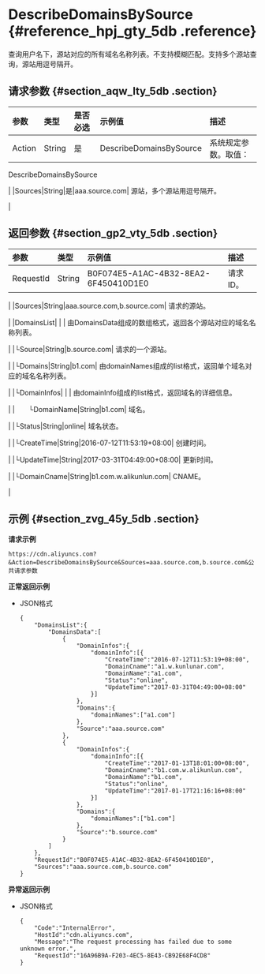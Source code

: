 # DescribeDomainsBySource {#reference_hpj_gty_5db .reference}

查询用户名下，源站对应的所有域名名称列表。不支持模糊匹配。支持多个源站查询，源站用逗号隔开。

## 请求参数 {#section_aqw_lty_5db .section}

|参数|类型|是否必选|**示例值**|**描述**|
|:-|:-|:---|:------|:-----|
|Action|String|是|DescribeDomainsBySource| 系统规定参数。取值：

 DescribeDomainsBySource

 |
|Sources|String|是|aaa.source.com| 源站，多个源站用逗号隔开。

 |

## 返回参数 {#section_gp2_vty_5db .section}

|参数|类型|示例值|描述|
|:-|:-|:--|:-|
|RequestId|String|B0F074E5-A1AC-4B32-8EA2-6F450410D1E0| 请求ID。

 |
|Sources|String|aaa.source.com,b.source.com| 请求的源站。

 |
|DomainsList| | | 由DomainsData组成的数组格式，返回各个源站对应的域名名称列表。

 |
|└Source|String|b.source.com| 请求的一个源站。

 |
|└Domains|String|b1.com| 由domainNames组成的list格式，返回单个域名对应的域名名称列表。

 |
|└DomainInfos| | | 由domainInfo组成的list格式，返回域名的详细信息。

 |
|  └DomainName|String|b1.com| 域名。

 |
|└Status|String|online| 域名状态。

 |
|└CreateTime|String|2016-07-12T11:53:19+08:00| 创建时间。

 |
|└UpdateTime|String|2017-03-31T04:49:00+08:00| 更新时间。

 |
|└DomainCname|String|b1.com.w.alikunlun.com| CNAME。

 |

## 示例 {#section_zvg_45y_5db .section}

**请求示例**

```
https://cdn.aliyuncs.com?&Action=DescribeDomainsBySource&Sources=aaa.source.com,b.source.com&公共请求参数
```

**正常返回示例**

-   JSON格式

    ```
    {
        "DomainsList":{
            "DomainsData":[
                {
                    "DomainInfos":{
                        "domainInfo":[{
                            "CreateTime":"2016-07-12T11:53:19+08:00",
                            "DomainCname":"a1.w.kunlunar.com",
                            "DomainName":"a1.com",
                            "Status":"online",
                            "UpdateTime":"2017-03-31T04:49:00+08:00"
                        }]
                    },
                    "Domains":{
                        "domainNames":["a1.com"]
                    },
                    "Source":"aaa.source.com"
                },
                {
                    "DomainInfos":{
                        "domainInfo":[{
                            "CreateTime":"2017-01-13T18:01:00+08:00",
                            "DomainCname":"b1.com.w.alikunlun.com",
                            "DomainName":"b1.com",
                            "Status":"online",
                            "UpdateTime":"2017-01-17T21:16:16+08:00"
                        }]
                    },
                    "Domains":{
                        "domainNames":["b1.com"]
                    },
                    "Source":"b.source.com"
                }
            ]
        },
        "RequestId":"B0F074E5-A1AC-4B32-8EA2-6F450410D1E0",
        "Sources":"aaa.source.com,b.source.com"
    }
    ```


**异常返回示例**

-   JSON格式

    ```
    {
        "Code":"InternalError",
        "HostId":"cdn.aliyuncs.com",
        "Message":"The request processing has failed due to some unknown error.",
        "RequestId":"16A96B9A-F203-4EC5-8E43-CB92E68F4CD8"
    }
    ```


